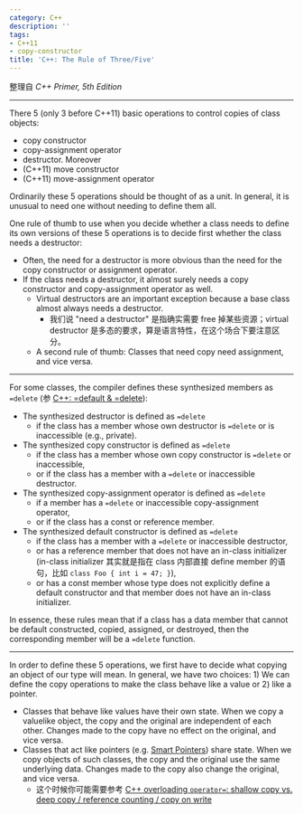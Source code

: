 ```yaml
---
category: C++
description: ''
tags:
- C++11
- copy-constructor
title: 'C++: The Rule of Three/Five'
---
```


整理自 _C++ Primer, 5th Edition_

-----

There 5 (only 3 before C++11) basic operations to control copies of class objects: 

- copy constructor
- copy-assignment operator
- destructor. Moreover
- (C++11) move constructor
- (C++11) move-assignment operator

Ordinarily these 5 operations should be thought of as a unit. In general, it is unusual to need one without needing to define them all.

One rule of thumb to use when you decide whether a class needs to define its own versions of these 5 operations is to decide first whether the class needs a destructor: 

- Often, the need for a destructor is more obvious than the need for the copy constructor or assignment operator. 
- If the class needs a destructor, it almost surely needs a copy constructor and copy-assignment operator as well.
	- Virtual destructors are an important exception because a base class almost always needs a destructor.
		- 我们说 "need a destructor" 是指确实需要 free 掉某些资源；virtual destructor 是多态的要求，算是语言特性，在这个场合下要注意区分。
	- A second rule of thumb: Classes that need copy need assignment, and vice versa.
	
-----
	
For some classes, the compiler defines these synthesized members as `=delete` (参 [C++: =default & =delete](/c++/2015/05/03/cpp-default--delete)):

- The synthesized destructor is defined as `=delete` 
	- if the class has a member whose own destructor is `=delete` or is inaccessible (e.g., private).
- The synthesized copy constructor is defined as `=delete` 
	- if the class has a member whose own copy constructor is `=delete` or inaccessible,
	- or if the class has a member with a `=delete` or inaccessible destructor.
- The synthesized copy-assignment operator is defined as `=delete` 
	- if a member has a `=delete` or inaccessible copy-assignment operator, 
	- or if the class has a const or reference member.
- The synthesized default constructor is defined as `=delete` 
	- if the class has a member with a `=delete` or inaccessible destructor, 
	- or has a reference member that does not have an in-class initializer (in-class initializer 其实就是指在 class 内部直接 define member 的语句，比如 `class Foo { int i = 47; }`),
	- or has a const member whose type does not explicitly define a default constructor and that member does not have an in-class initializer.
	
In essence, these rules mean that if a class has a data member that cannot be default constructed, copied, assigned, or destroyed, then the corresponding member will be a `=delete` function.

----- 

In order to define these 5 operations, we first have to decide what copying an object of our type will mean. In general, we have two choices: 1) We can define the copy operations to make the class behave like a value or 2) like a pointer.

- Classes that behave like values have their own state. When we copy a valuelike object, the copy and the original are independent of each other. Changes made to the copy have no effect on the original, and vice versa.
- Classes that act like pointers (e.g. [Smart Pointers](/c++/2015/05/07/cpp11-smart-pointer-auto_ptr-is-deprecated-use-unique_ptr-instead-here-also-comes-shared_ptr-and-weak_ptr)) share state. When we copy objects of such classes, the copy and the original use the same underlying data. Changes made to the copy also change the original, and vice versa.
	- 这个时候你可能需要参考 [C++ overloading `operator=`: shallow copy vs. deep copy / reference counting / copy on write](/c++/2015/04/04/cpp-overloading--shallow-copy-vs-deep-copy--reference-counting--copy-on-write)